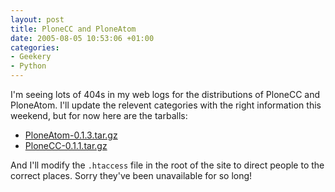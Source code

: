 ```yaml
---
layout: post
title: PloneCC and PloneAtom
date: 2005-08-05 10:53:06 +01:00
categories:
- Geekery
- Python
---
```

I'm seeing lots of 404s in my web logs for the distributions of PloneCC and PloneAtom.  I'll update the relevent categories with the right information this weekend, but for now here are the tarballs:

<ul>
<li><a href="http://woss.name/dist/PloneAtom-0.1.3.tar.gz" title="Plone Atom 0.1.3">PloneAtom-0.1.3.tar.gz</a></li>
<li><a href="http://woss.name/dist/PloneCC-0.1.1.tar.gz" title="Plone Creative Commons support 0.1.1">PloneCC-0.1.1.tar.gz</a></li>
</ul>

And I'll modify the <code>.htaccess</code> file in the root of the site to direct people to the correct places.  Sorry they've been unavailable for so long!
